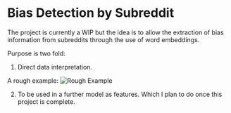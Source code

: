 # Bias Detection by Subreddit

The project is currently a WIP but the idea is to allow the extraction of bias information from subreddits through the use of word embeddings.

Purpose is two fold:
1. Direct data interpretation.

A rough example:
![Rough Example](https://i.imgur.com/G79XP8r.png)

2. To be used in a further model as features. Which I plan to do once this project is complete.
